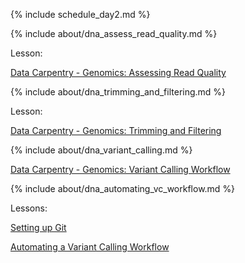 
{% include schedule_day2.md %}

{% include about/dna_assess_read_quality.md %}

Lesson:

[Data Carpentry - Genomics: Assessing Read Quality](https://murraycadzow.github.io/wrangling-genomics/02-quality-control/index.html)

{% include about/dna_trimming_and_filtering.md %}

Lesson:

[Data Carpentry - Genomics: Trimming and Filtering](https://murraycadzow.github.io/wrangling-genomics/03-trimming/index.html)

{% include about/dna_variant_calling.md %}

[Data Carpentry - Genomics: Variant Calling Workflow](https://murraycadzow.github.io/wrangling-genomics/04-variant_calling/index.html)

{% include about/dna_automating_vc_workflow.md %}

Lessons:

[Setting up Git](https://murraycadzow.github.io/wrangling-genomics/05-setting-up-version-control/index.html)


[Automating a Variant Calling Workflow](lessons/day2/automating_vc.html)
